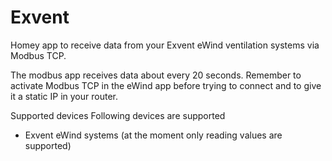# Exvent

Homey app to receive data from your Exvent eWind ventilation systems via Modbus TCP.

The modbus app receives data about every 20 seconds.
Remember to activate Modbus TCP in the eWind app before trying to connect and to give it a static IP in your router.

Supported devices
Following devices are supported
- Exvent eWind systems (at the moment only reading values are supported)
